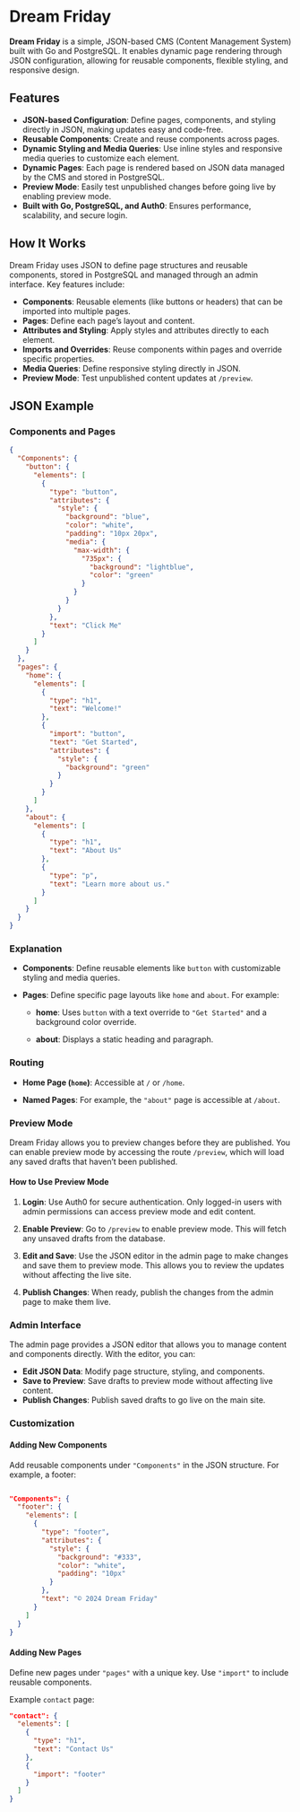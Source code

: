 # Dream Friday

**Dream Friday** is a simple, JSON-based CMS (Content Management System) built with Go and PostgreSQL. It enables dynamic page rendering through JSON configuration, allowing for reusable components, flexible styling, and responsive design.

## Features

- **JSON-based Configuration**: Define pages, components, and styling directly in JSON, making updates easy and code-free.
- **Reusable Components**: Create and reuse components across pages.
- **Dynamic Styling and Media Queries**: Use inline styles and responsive media queries to customize each element.
- **Dynamic Pages**: Each page is rendered based on JSON data managed by the CMS and stored in PostgreSQL.
- **Preview Mode**: Easily test unpublished changes before going live by enabling preview mode.
- **Built with Go, PostgreSQL, and Auth0**: Ensures performance, scalability, and secure login.

## How It Works

Dream Friday uses JSON to define page structures and reusable components, stored in PostgreSQL and managed through an admin interface. Key features include:

- **Components**: Reusable elements (like buttons or headers) that can be imported into multiple pages.
- **Pages**: Define each page’s layout and content.
- **Attributes and Styling**: Apply styles and attributes directly to each element.
- **Imports and Overrides**: Reuse components within pages and override specific properties.
- **Media Queries**: Define responsive styling directly in JSON.
- **Preview Mode**: Test unpublished content updates at `/preview`.

## JSON Example

### Components and Pages

```json
{
  "Components": {
    "button": {
      "elements": [
        {
          "type": "button",
          "attributes": {
            "style": {
              "background": "blue",
              "color": "white",
              "padding": "10px 20px",
              "media": {
                "max-width": {
                  "735px": {
                    "background": "lightblue",
                    "color": "green"
                  }
                }
              }
            }
          },
          "text": "Click Me"
        }
      ]
    }
  },
  "pages": {
    "home": {
      "elements": [
        {
          "type": "h1",
          "text": "Welcome!"
        },
        {
          "import": "button",
          "text": "Get Started",
          "attributes": {
            "style": {
              "background": "green"
            }
          }
        }
      ]
    },
    "about": {
      "elements": [
        {
          "type": "h1",
          "text": "About Us"
        },
        {
          "type": "p",
          "text": "Learn more about us."
        }
      ]
    }
  }
}
```

### Explanation

- **Components**: Define reusable elements like `button` with customizable styling and media queries.

- **Pages**: Define specific page layouts like `home` and `about`. For example:

  - **home**: Uses `button` with a text override to `"Get Started"` and a background color override.

  - **about**: Displays a static heading and paragraph.

### Routing

- **Home Page (`home`)**: Accessible at `/` or `/home`.

- **Named Pages**: For example, the `"about"` page is accessible at `/about`.

### Preview Mode

Dream Friday allows you to preview changes before they are published. You can enable preview mode by accessing the route `/preview`, which will load any saved drafts that haven’t been published.

#### How to Use Preview Mode

1. **Login**: Use Auth0 for secure authentication. Only logged-in users with admin permissions can access preview mode and edit content.

2. **Enable Preview**: Go to `/preview` to enable preview mode. This will fetch any unsaved drafts from the database.

3. **Edit and Save**: Use the JSON editor in the admin page to make changes and save them to preview mode. This allows you to review the updates without affecting the live site.

4. **Publish Changes**: When ready, publish the changes from the admin page to make them live.

### Admin Interface

The admin page provides a JSON editor that allows you to manage content and components directly. With the editor, you can:

- **Edit JSON Data**: Modify page structure, styling, and components.
- **Save to Preview**: Save drafts to preview mode without affecting live content.
- **Publish Changes**: Publish saved drafts to go live on the main site.

### Customization

#### Adding New Components

Add reusable components under `"Components"` in the JSON structure. For example, a footer:

```json

"Components": {
  "footer": {
    "elements": [
      {
        "type": "footer",
        "attributes": {
          "style": {
            "background": "#333",
            "color": "white",
            "padding": "10px"
          }
        },
        "text": "© 2024 Dream Friday"
      }
    ]
  }
}
```

#### Adding New Pages

Define new pages under `"pages"` with a unique key. Use `"import"` to include reusable components.

Example `contact` page:
```json
"contact": {
  "elements": [
    {
      "type": "h1",
      "text": "Contact Us"
    },
    {
      "import": "footer"
    }
  ]
}
```